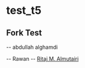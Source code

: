 
# test_t5

## Fork Test
 -- abdullah alghamdi

 -- Rawan
-- [Ritaj M. Almutairi](https://github.com/RitajAlmutairi)
